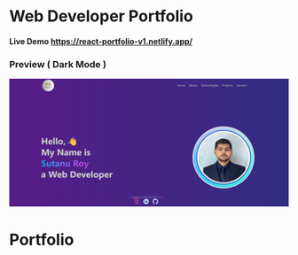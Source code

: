 # Web Developer Portfolio
#### Live Demo https://react-portfolio-v1.netlify.app/
### Preview ( Dark Mode )

<img src="/Preview.png" alt="preview" width="600px" />


# Portfolio
